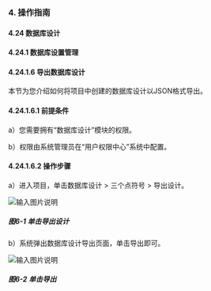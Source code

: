 ### 4. 操作指南

#### 4.24 数据库设计

#### 4.24.1 数据库设置管理

#### 4.24.1.6 导出数据库设计

本节为您介绍如何将项目中创建的数据库设计以JSON格式导出。

#### 4.24.1.6.1 前提条件

a）您需要拥有“数据库设计”模块的权限。

b）权限由系统管理员在“用户权限中心”系统中配置。

#### 4.24.1.6.2 操作步骤

a）进入项目，单击数据库设计 > 三个点符号 > 导出设计。

![输入图片说明](../../../../../images/SoFlu%EF%BC%88%E5%90%8E%E7%AB%AF%EF%BC%89%E5%BC%80%E5%8F%91%E5%B9%B3%E5%8F%B0/1.%20%E6%9C%80%E6%96%B0%E7%89%88%E6%9C%AC%20-%20%E6%9B%B4%E6%96%B0%E6%97%A5%E6%9C%9F%20-%202022.10.08/4.%20%E6%93%8D%E4%BD%9C%E6%8C%87%E5%8D%97/24.%20%E6%95%B0%E6%8D%AE%E5%BA%93%E8%AE%BE%E8%AE%A1/1.%20%E6%95%B0%E6%8D%AE%E5%BA%93%E8%AE%BE%E7%BD%AE%E7%AE%A1%E7%90%86/6-1.png)

##### 图6-1 单击导出设计

b）系统弹出数据库设计导出页面，单击导出即可。

![输入图片说明](../../../../../images/SoFlu%EF%BC%88%E5%90%8E%E7%AB%AF%EF%BC%89%E5%BC%80%E5%8F%91%E5%B9%B3%E5%8F%B0/1.%20%E6%9C%80%E6%96%B0%E7%89%88%E6%9C%AC%20-%20%E6%9B%B4%E6%96%B0%E6%97%A5%E6%9C%9F%20-%202022.10.08/4.%20%E6%93%8D%E4%BD%9C%E6%8C%87%E5%8D%97/24.%20%E6%95%B0%E6%8D%AE%E5%BA%93%E8%AE%BE%E8%AE%A1/1.%20%E6%95%B0%E6%8D%AE%E5%BA%93%E8%AE%BE%E7%BD%AE%E7%AE%A1%E7%90%86/6-2.png)

##### 图6-2 单击导出

